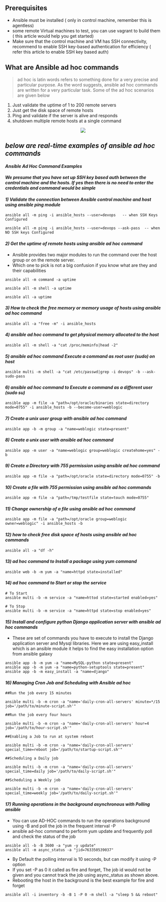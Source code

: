 ## Prerequisites

* Ansible must be installed ( only in control machine, remember this is agentless)
* some remote Virtual machines to test, you can use vagrant to build them ( this article would help you get started)
* Make sure that the control machine and VM has SSH connectivity, recommend to enable SSH key-based authentication for efficiency  ( refer this article to enable SSH key based auth)

## What are Ansible ad hoc commands

> ad hoc is latin words refers to something done for a very precise and particular purpose.  As the word suggests, ansible ad hoc commands are written for a very particular task. Some of the ad hoc scenarios are given below

1. Just validate the uptime of 1 to 200 remote servers
2. Just get the disk space of remote hosts
3. Ping and validate if the server is alive and responds
4. shutdown multiple remote hosts at a single command

<p align="center"> <img src="https://github.com/lerndevops/ansible/blob/master/static/ad-hoc-syntax.PNG"> </p>

## ***below are real-time examples of ansible ad hoc commands*** 

#### ***Ansible Ad Hoc Command Examples***

#### ***We presume that you have set up SSH key based auth between the control machine and the hosts. If yes then there is no need to enter the credentials and command would be simple***


#### ***1) Validate the connection between Ansible control machine and host using ansible ping module***

```
ansible all -m ping -i ansible_hosts --user=devops   -- when SSH Keys Configured 
```
```
ansible all -m ping -i ansible_hosts --user=devops --ask-pass  -- when NO SSH keys Configured 
```

#### ***2) Get the uptime of remote hosts using ansible ad hoc command***

* Ansible provides two major modules to run the command over the host group or on the remote server.
* Which one to pick is not a big confusion if you know what are they and their capabilities

```
ansible all -m command -a uptime

ansible all -m shell -a uptime

ansible all -a uptime 
```

#### ***3) How to check the free memory or memory usage of  hosts using ansible ad hoc command***

```
ansible all -a "free -m" -i ansible_hosts
```

#### ***4) ansible ad hoc command to get physical memory allocated to the host***

```
ansible all -m shell -a "cat /proc/meminfo|head -2" 
```
 
#### ***5) ansible ad hoc command Execute a command as root user (sudo) on host***
 
```
ansible multi -m shell -a "cat /etc/passwd|grep -i devops" -b --ask-sudo-pass
```

#### ***6) ansible ad hoc command to Execute a command as a different user  (sudo su)***

```
ansible app -m file -a "path=/opt/oracle/binaries state=directory mode=0755" -i ansible_hosts -b --become-user=weblogic
```
 
#### ***7) Create a unix user group with ansible ad hoc command***

```
ansible app -b -m group -a "name=weblogic state=present" 
```
 
#### ***8) Create a unix user with ansible ad hoc command***

```
ansible app -m user -a "name=weblogic group=weblogic createhome=yes" -b
```
 
#### ***9) Create a Directory with 755 permission using ansible ad hoc command***

```
ansible app -m file -a "path=/opt/oracle state=directory mode=0755" -b
```

#### ***10) Create a file with 755 permission using ansible ad hoc commands***

```
ansible app -m file -a "path=/tmp/testfile state=touch mode=0755"
```
 
#### ***11) Change ownership of a file using ansible ad hoc command***

```
ansible app -m file -a "path=/opt/oracle group=weblogic owner=weblogic" -i ansible_hosts -b
```

#### ***12) how to check free disk space of hosts using ansible ad hoc commands***

```
ansible all -a "df -h"
```
 
#### ***13) ad hoc command to Install a package using yum command***

```
ansible web -b -m yum -a "name=httpd state=installed"
```
 
#### ***14) ad hoc command to Start or stop the service***

```
# To Start
ansible multi -b -m service -a "name=httod state=started enabled=yes"

# To Stop
ansible multi -b -m service -a "name=httpd state=stop enabled=yes"
```

#### ***15) Install and configure python Django application server with ansible ad hoc commands***

* These are set of commands you have to execute to install the Django application server and Mysql libraries. Here we are using easy_install which is an ansible module it helps to find the easy installation option from ansible galaxy

```
ansible app -b -m yum -a "name=MySQL-python state=present"
ansible app -b -m yum -a "name=python-setuptools state=present"
ansible app -b -m easy_install -a "name=django"
```

#### ***16) Managing Cron Job and Scheduling with Ansible ad hoc***

```
##Run the job every 15 minutes

ansible multi -b -m cron -a "name='daily-cron-all-servers' minute=*/15 job='/path/to/minute-script.sh'"

##Run the job every four hours

ansible multi -b -m cron -a "name='daily-cron-all-servers' hour=4 job='/path/to/hour-script.sh'"

##Enabling a Job to run at system reboot

ansible multi -b -m cron -a "name='daily-cron-all-servers' special_time=reboot job='/path/to/startup-script.sh'"

##Scheduling a Daily job

ansible multi -b -m cron -a "name='daily-cron-all-servers' special_time=daily job='/path/to/daily-script.sh'"

##Scheduling a Weekly job

ansible multi -b -m cron -a "name='daily-cron-all-servers' special_time=weekly job='/path/to/daily-script.sh'"
```
 
#### ***17) Running operations in the background asynchronous with Polling ansible***

* You can use AD-HOC commands to run the operations background using -B and poll the job in the frequent interval -P
* ansible ad-hoc command  to perform yum update and frequently poll and check the status of the job

```
ansible all -b -B 3600 -a "yum -y update"
ansible all -m async_status -a "jid=763350539037"
```

* By Default the polling interval is 10 seconds, but can modify it using -P option
* If you set -P as 0 it called as fire and forget, The job id would not be given and you cannot track the job using async_status as shown above.
* Rebooting the host in the background is the best example for fire and forget

```
ansible all -i inventory -b -B 1 -P 0 -m shell -a "sleep 5 && reboot"
```
